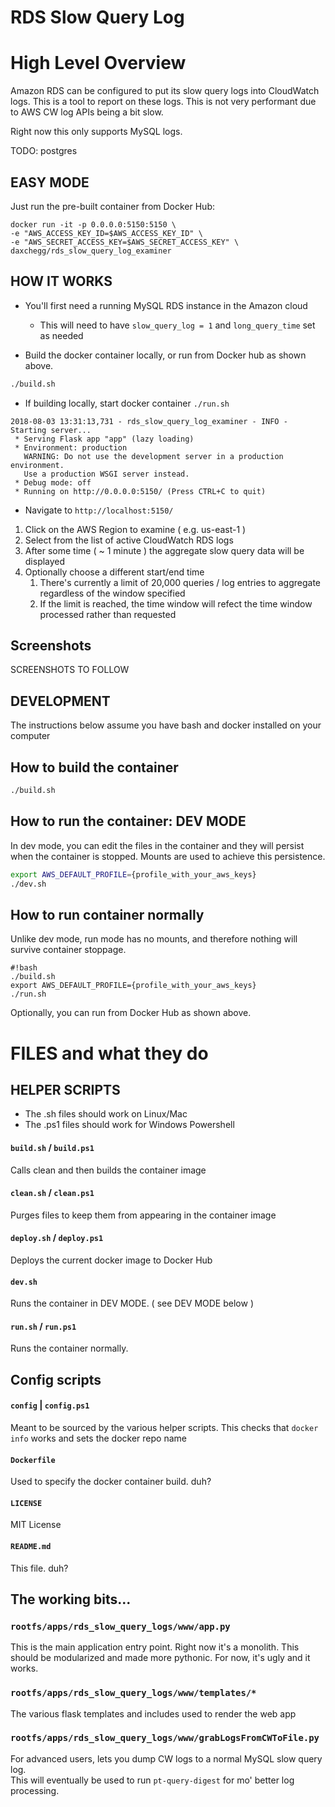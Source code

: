 # RDS Slow Query Log

High Level Overview
================================

Amazon RDS can be configured to put its slow query logs into CloudWatch logs.  This is a tool 
to report on these logs. This is not very performant due to AWS CW log APIs being a bit slow. 

Right now this only supports MySQL logs.  

TODO:  postgres

## EASY MODE

Just run the pre-built container from Docker Hub:

```
docker run -it -p 0.0.0.0:5150:5150 \
-e "AWS_ACCESS_KEY_ID=$AWS_ACCESS_KEY_ID" \
-e "AWS_SECRET_ACCESS_KEY=$AWS_SECRET_ACCESS_KEY" \
daxchegg/rds_slow_query_log_examiner
```

## HOW IT WORKS

* You'll first need a running MySQL RDS instance in the Amazon cloud
  * This will need to have ```slow_query_log = 1``` and ```long_query_time``` set as needed

* Build the docker container locally, or run from Docker hub as shown above.

```bash
./build.sh
```

* If building locally, start docker container 
```./run.sh```<p> 
```
2018-08-03 13:31:13,731 - rds_slow_query_log_examiner - INFO - Starting server...
 * Serving Flask app "app" (lazy loading)
 * Environment: production
   WARNING: Do not use the development server in a production environment.
   Use a production WSGI server instead.
 * Debug mode: off
 * Running on http://0.0.0.0:5150/ (Press CTRL+C to quit)
``` 

* Navigate to ```http://localhost:5150/``` 

1. Click on the AWS Region to examine  ( e.g. us-east-1 )
2. Select from the list of active CloudWatch RDS logs
3. After some time ( ~ 1 minute ) the aggregate slow query data will be displayed
4. Optionally choose a different start/end time
    1. There's currently a limit of 20,000 queries  / log entries to aggregate regardless of the window specified
    2. If the limit is reached, the time window will refect the time window processed rather than requested

## Screenshots

SCREENSHOTS TO FOLLOW



## DEVELOPMENT

The instructions below assume you have bash and docker installed on your computer 

## How to build the container

```bash
./build.sh
```

## How to run the container: DEV MODE

In dev mode, you can edit the files in the container
and they will persist when the container is stopped.
Mounts are used to achieve this persistence.

```bash
export AWS_DEFAULT_PROFILE={profile_with_your_aws_keys}
./dev.sh
```

## How to run container normally

Unlike dev mode, run mode has no mounts, and therefore
nothing will survive container stoppage.

```
#!bash
./build.sh
export AWS_DEFAULT_PROFILE={profile_with_your_aws_keys}
./run.sh
```

Optionally, you can run from Docker Hub as shown above.

# FILES and what they do

## HELPER SCRIPTS

* The .sh files should work on Linux/Mac 
* The .ps1 files should work for Windows Powershell

#### ```build.sh``` / ```build.ps1```

Calls clean and then builds the container image

#### ```clean.sh``` / ```clean.ps1```

Purges files to keep them from appearing in the container image

#### ```deploy.sh``` / ```deploy.ps1```

Deploys the current docker image to Docker Hub

#### ```dev.sh```

Runs the container in DEV MODE. ( see DEV MODE below )

#### ```run.sh``` / ```run.ps1```

Runs the container normally. 

## Config scripts

#### ```config``` | ```config.ps1```

Meant to be sourced by the various helper scripts.  This checks that 
``` docker info ``` works and sets the docker repo name

#### ```Dockerfile```

Used to specify the docker container build. duh?

#### ```LICENSE```

MIT License 

#### ```README.md```

This file. duh?

## The working bits...
### ```rootfs/apps/rds_slow_query_logs/www/app.py```

This is the main application entry point.  Right now it's a monolith.  This should
be modularized and made more pythonic.  For now, it's ugly and it works.

### ```rootfs/apps/rds_slow_query_logs/www/templates/*```

The various flask templates and includes used to render the web app

### ```rootfs/apps/rds_slow_query_logs/www/grabLogsFromCWToFile.py```

For advanced users, lets you dump CW logs to a normal MySQL slow query log.  
This will eventually be used to run ```pt-query-digest``` for mo' better log processing. 

